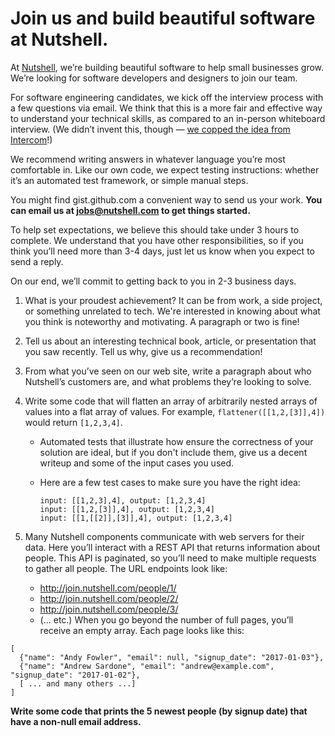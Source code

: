 # Join us and build beautiful software at Nutshell.

At [Nutshell](https://www.nutshell.com/), we’re building beautiful software to help small businesses grow. We’re looking for software developers and designers to join our team.

For software engineering candidates, we kick off the interview process with a few questions via email. We think that this is a more fair and effective way to understand your technical skills, as compared to an in-person whiteboard interview. (We didn’t invent this, though — [we copped the idea from Intercom](https://blog.intercom.com/how-we-hire-engineers-part-1/)!)

We recommend writing answers in whatever language you’re most comfortable in. Like our own code, we expect testing instructions: whether it’s an automated test framework, or simple manual steps.

You might find gist.github.com a convenient way to send us your work. **You can email us at [jobs@nutshell.com](mailto:jobs@nutshell.com) to get things started.**

To help set expectations, we believe this should take under 3 hours to complete. We understand that you have other responsibilities, so if you think you’ll need more than 3-4 days, just let us know when you expect to send a reply.

On our end, we’ll commit to getting back to you in 2-3 business days.

1. What is your proudest achievement? It can be from work, a side project, or something unrelated to tech. We're interested in knowing about what you think is noteworthy and motivating. A paragraph or two is fine!
2. Tell us about an interesting technical book, article, or presentation that you saw recently. Tell us why, give us a recommendation!
3. From what you’ve seen on our web site, write a paragraph about who Nutshell’s customers are, and what problems they’re looking to solve.
4. Write some code that will flatten an array of arbitrarily nested arrays of values into a flat array of values. For example, `flattener([[1,2,[3]],4])` would return `[1,2,3,4]`.
    - Automated tests that illustrate how ensure the correctness of your solution are ideal, but if you don't include them, give us a decent writeup and some of the input cases you used.
    - Here are a few test cases to make sure you have the right idea:

        ```
        input: [[1,2,3],4], output: [1,2,3,4]
        input: [[1,2,[3]],4], output: [1,2,3,4]
        input: [[1,[[2]],[3]],4], output: [1,2,3,4]
        ```

5. Many Nutshell components communicate with web servers for their data. Here you’ll interact with a REST API that returns information about people. This API is paginated, so you’ll need to make multiple requests to gather all people.
The URL endpoints look like:
    - http://join.nutshell.com/people/1/
    - http://join.nutshell.com/people/2/
    - http://join.nutshell.com/people/3/
    - (... etc.)
When you go beyond the number of full pages, you’ll receive an empty array.
Each page looks like this:
```
[
  {"name": "Andy Fowler", "email": null, "signup_date": "2017-01-03"},
  {"name": "Andrew Sardone", "email": "andrew@example.com", "signup_date": "2017-01-02"},
  [ ... and many others ...]
]
```
**Write some code that prints the 5 newest people (by signup date) that have a non-null email address.**
